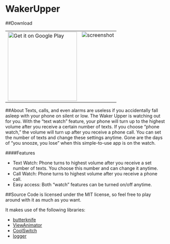 # WakerUpper
##Download
<table>
<tr>
<td style="border-color: transparent; vertical-align:top;">
<a href="https://play.google.com/store/apps/details?id=com.attila.wakerupper&utm_source=global_co&utm_medium=prtnr&utm_content=Mar2515&utm_campaign=PartBadge&pcampaignid=MKT-AC-global-none-all-co-pr-py-PartBadges-Oct1515-1"><img alt="Get it on Google Play" src="https://play.google.com/intl/en_us/badges/images/apps/en-play-badge.png" width="216"/></a>
</td>
<td style="border-color: transparent; vertical-align:top;">
<img src="https://attilathedud.github.io/WakerUpper/deviceart.png" alt="screenshot">
</td>
</tr>
</table>

##About
Texts, calls, and even alarms are useless if you accidentally fall asleep with your phone on silent or low. The Waker Upper is watching out for you. With the “text watch” feature, your phone will turn up to the highest volume after you receive a certain number of texts. If you choose “phone watch,” the volume will turn up after you receive a phone call. You can set the number of texts and change these settings anytime. Gone are the days of “you snooze, you lose” when this simple-to-use app is on the watch.

####Features
- Text Watch: Phone turns to highest volume after you receive a set number of texts. You choose this number and can change it anytime.
- Call Watch: Phone turns to highest volume after you receive a phone call.
- Easy access: Both “watch” features can be turned on/off anytime.

##Source
Code is licensed under the MIT license, so feel free to play around with it as much as you want.

It makes use of the following libraries:
- [butterknife](https://jakewharton.github.io/butterknife/)
- [ViewAnimator](https://github.com/florent37/ViewAnimator/)
- [CoolSwitch](https://github.com/Serchinastico/CoolSwitch/)
- [logger](https://github.com/orhanobut/logger/)
